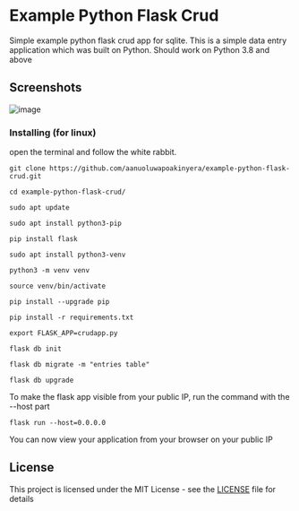 # Example Python Flask Crud

 Simple example python flask crud app for sqlite. 
 This is a simple data entry application which was built on Python. 
 Should work on Python 3.8 and above
 
## Screenshots


![image](screenshots.png)  
 
 
### Installing (for linux)

open the terminal and follow the white rabbit.


```
git clone https://github.com/aanuoluwapoakinyera/example-python-flask-crud.git
```
```
cd example-python-flask-crud/
```
```
sudo apt update
```
```
sudo apt install python3-pip
```
```
pip install flask
```
```
sudo apt install python3-venv
```
```
python3 -m venv venv
```
```
source venv/bin/activate
```
```
pip install --upgrade pip
```
```
pip install -r requirements.txt
```
```
export FLASK_APP=crudapp.py
```
```
flask db init
```
```
flask db migrate -m "entries table"
```
```
flask db upgrade
```
To make the flask app visible from your public IP, run the command with the --host part
```
flask run --host=0.0.0.0
```
You can now view your application from your browser on your public IP

## License

This project is licensed under the MIT License - see the [LICENSE](LICENSE) file for details
